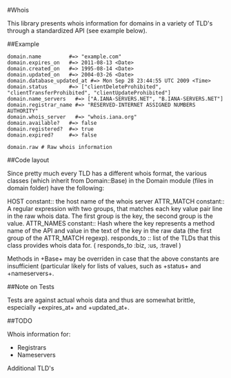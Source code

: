#Whois

This library presents whois information for domains in a variety of TLD's
through a standardized API (see example below).

##Example

    domain.name         #=> "example.com"
    domain.expires_on   #=> 2011-08-13 <Date>
    domain.created_on   #=> 1995-08-14 <Date>
    domain.updated_on   #=> 2004-03-26 <Date>
    domain.database_updated_at #=> Mon Sep 28 23:44:55 UTC 2009 <Time>
    domain.status       #=> ["clientDeleteProhibited", "clientTransferProhibited", "clientUpdateProhibited"]
    domain.name_servers   #=> ["A.IANA-SERVERS.NET", "B.IANA-SERVERS.NET"]
    domain.registrar_name #=> "RESERVED-INTERNET ASSIGNED NUMBERS AUTHORITY"
    domain.whois_server   #=> "whois.iana.org"
    domain.available?   #=> false
    domain.registered?  #=> true
    domain.expired?     #=> false

    domain.raw # Raw whois information

##Code layout

Since pretty much every TLD has a different whois format, the various classes
(which inherit from Domain::Base) in the Domain module (files in domain folder) 
have the following:

HOST constant::
  the host name of the whois server
ATTR_MATCH constant::
  A regular expression with two groups, that matches each
  key value pair line in the raw whois data. The first group is the key, the
  second group is the value.
ATTR_NAMES constant::
  Hash where the key represents a method name of the API
  and value in the text of the key in the raw data (the first group of the
  ATTR_MATCH regexp).
responds_to <Array of Symbol>::
  list of the TLDs that this class provides whois data for.
  ( responds_to :biz, :us, :travel )

Methods in +Base+ may be overriden in case that the above constants are
insufficient (particular likely for lists of values, such as +status+ and
+nameservers+.

##Note on Tests

Tests are against actual whois data and thus are somewhat brittle, especially 
+expires_at+ and +updated_at+.

##TODO

Whois information for:
- Registrars
- Nameservers

Additional TLD's
